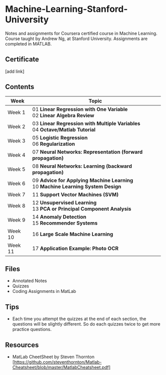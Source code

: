 # Machine-Learning-Stanford-University
Notes and assignments for Coursera certified course in Machine Learning. Course taught by Andrew Ng, at Stanford University. Assignments are completed in MATLAB. 

## Certificate
[add link]

## Contents

|Week    |Topic       |
|--------|------------|
|Week 1  |01 **Linear Regression with One Variable** <br>02 **Linear Algebra Review**|
|Week 2  |03 **Linear Regression with Multiple Variables** <br/>04 **Octave/Matlab Tutorial**|
|Week 3  |05 **Logistic Regression** <br/>06 **Regularization**|
|Week 4  |07 **Neural Networks: Representation (forward propagation)**|
|Week 5  |08 **Neural Networks: Learning (backward propagation)**|
|Week 6  |09 **Advice for Applying Machine Learning** <br/>10 **Machine Learning System Design**|
|Week 7  |11 **Support Vector Machines (SVM)**|
|Week 8  |12 **Unsupervised Learning** <br/>13 **PCA or Principal Component Analysis**|
|Week 9  |14 **Anomaly Detection** <br/>15 **Recommender Systems**|
|Week 10 |16 **Large Scale Machine Learning**|
|Week 11 |17 **Application Example: Photo OCR**|


## Files

- Annotated Notes
- Quizzes 
- Coding Assignments in MatLab

## Tips

- Each time you attempt the quizzes at the end of each section, the questions will be slightly different. So do each quizzes twice to get more practice questions.

## Resources
- MatLab CheetSheet by Steven Thornton
[https://github.com/steventhornton/Matlab-Cheatsheet/blob/master/MatlabCheatsheet.pdf]
